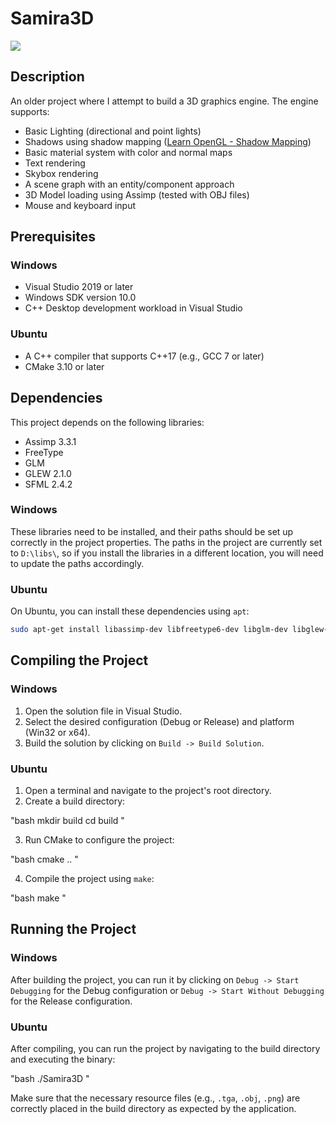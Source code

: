 
# Samira3D

![](https://github.com/abhatem/Samira3D/blob/master/demo.gif)

## Description

An older project where I attempt to build a 3D graphics engine. The engine supports:
- Basic Lighting (directional and point lights)
- Shadows using shadow mapping ([Learn OpenGL - Shadow Mapping](https://learnopengl.com/Advanced-Lighting/Shadows/Shadow-Mapping))
- Basic material system with color and normal maps
- Text rendering
- Skybox rendering
- A scene graph with an entity/component approach
- 3D Model loading using Assimp (tested with OBJ files)
- Mouse and keyboard input

## Prerequisites

### Windows

- Visual Studio 2019 or later
- Windows SDK version 10.0
- C++ Desktop development workload in Visual Studio

### Ubuntu

- A C++ compiler that supports C++17 (e.g., GCC 7 or later)
- CMake 3.10 or later

## Dependencies

This project depends on the following libraries:

- Assimp 3.3.1
- FreeType
- GLM
- GLEW 2.1.0
- SFML 2.4.2

### Windows

These libraries need to be installed, and their paths should be set up correctly in the project properties. The paths in the project are currently set to `D:\libs\`, so if you install the libraries in a different location, you will need to update the paths accordingly.

### Ubuntu

On Ubuntu, you can install these dependencies using `apt`:

```bash
sudo apt-get install libassimp-dev libfreetype6-dev libglm-dev libglew-dev libsfml-dev
```

## Compiling the Project

### Windows

1. Open the solution file in Visual Studio.
2. Select the desired configuration (Debug or Release) and platform (Win32 or x64).
3. Build the solution by clicking on `Build -> Build Solution`.

### Ubuntu

1. Open a terminal and navigate to the project's root directory.
2. Create a build directory:

"bash
mkdir build
cd build
"

3. Run CMake to configure the project:

"bash
cmake ..
"

4. Compile the project using `make`:

"bash
make
"

## Running the Project

### Windows

After building the project, you can run it by clicking on `Debug -> Start Debugging` for the Debug configuration or `Debug -> Start Without Debugging` for the Release configuration.

### Ubuntu

After compiling, you can run the project by navigating to the build directory and executing the binary:

"bash
./Samira3D
"

Make sure that the necessary resource files (e.g., `.tga`, `.obj`, `.png`) are correctly placed in the build directory as expected by the application.

